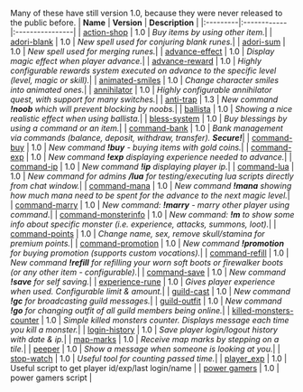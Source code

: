 Many of these have still version 1.0, because they were never released to the public before.
| **Name** | **Version** | **Description** |
|:---------|:------------|:----------------|
| [action-shop](http://tfs-mods.googlecode.com/svn/trunk/action-shop.xml) | 1.0         | _Buy items by using other item._|
| [adori-blank](http://tfs-mods.googlecode.com/svn/trunk/adori-blank.xml) | 1.0         | _New spell used for conjuring blank runes._|
| [adori-sum](http://tfs-mods.googlecode.com/svn/trunk/adori-sum.xml) | 1.0         | _New spell used for merging runes._|
| [advance-effect](http://tfs-mods.googlecode.com/svn/trunk/advance-effect.xml) | 1.0         | _Display magic effect when player advance._|
| [advance-reward](http://tfs-mods.googlecode.com/svn/trunk/advance-reward.xml) | 1.0         | _Highly configurable rewards system executed on advance to the specific level (level, magic or skill)._|
| [animated-smiles](http://tfs-mods.googlecode.com/svn/trunk/animated-smiles.xml) | 1.0         | _Change character smiles into animated ones._|
| [annihilator](http://tfs-mods.googlecode.com/svn/trunk/annihilator.xml) | 1.0         | _Highly configurable annihilator quest, with support for many switches._|
| [anti-trap](http://tfs-mods.googlecode.com/svn/trunk/anti-trap.xml) | 1.3         | _New command **!noob** which will prevent blocking by noobs._|
| [ballista](http://tfs-mods.googlecode.com/svn/trunk/ballista.xml) | 1.0         | _Showing a nice realistic effect when using ballista._|
| [bless-system](http://tfs-mods.googlecode.com/svn/trunk/bless-system.xml) | 1.0         | _Buy blessings by using a command or an item._|
| [command-bank](http://tfs-mods.googlecode.com/svn/trunk/command-bank.xml) | 1.0         | _Bank management via commands (balance, deposit, withdraw, transfer). **Secure!**_|
| [command-buy](http://tfs-mods.googlecode.com/svn/trunk/command-buy.xml) | 1.0         | _New command **!buy** - buying items with gold coins._|
| [command-exp](http://tfs-mods.googlecode.com/svn/trunk/command-exp.xml) | 1.0         | _New command **!exp** displaying experience needed to advance._|
| [command-ip](http://tfs-mods.googlecode.com/svn/trunk/command-ip.xml) | 1.0         | _New command **!ip** displaying player ip._|
| [command-lua](http://tfs-mods.googlecode.com/svn/trunk/command-lua.xml) | 1.0         | _New command for admins **/lua** for testing/executing lua scripts directly from chat window._|
| [command-mana](http://tfs-mods.googlecode.com/svn/trunk/command-mana.xml) | 1.0         | _New command **!mana** showing how much mana need to be spent for the advance to the next magic level._|
| [command-marry](http://tfs-mods.googlecode.com/svn/trunk/command-marry.xml) | 1.0         | _New command: **!marry** - marry other player using command._|
| [command-monsterinfo](http://tfs-mods.googlecode.com/svn/trunk/command-monsterinfo.xml) | 1.0         | _New command: **!m** to show some info about specific monster (i.e. experience, attacks, summons, loot)._|
| [command-points](http://tfs-mods.googlecode.com/svn/trunk/command-points.xml) | 1.0         | _Change name, sex, remove skull/stamina for premium points._|
| [command-promotion](http://tfs-mods.googlecode.com/svn/trunk/command-promotion.xml) | 1.0         | _New command **!promotion** for buying promotion (supports custom vocations)._|
| [command-refill](http://tfs-mods.googlecode.com/svn/trunk/command-refill.xml) | 1.0         | _New command **!refill** for refilling your worn soft boots or firewalker boots (or any other item - configurable)._|
| [command-save](http://tfs-mods.googlecode.com/svn/trunk/command-save.xml) | 1.0         | _New command **!save** for self saving._|
| [experience-rune](http://tfs-mods.googlecode.com/svn/trunk/experience-rune.xml) | 1.0         | _Gives player experience when used. Configurable limit & amount._|
| [guild-cast](http://tfs-mods.googlecode.com/svn/trunk/guild-cast.xml) | 1.0         | _New command **!gc** for broadcasting guild messages._|
| [guild-outfit](http://tfs-mods.googlecode.com/svn/trunk/guild-outfit.xml) | 1.0         | _New command **!go** for changing outfit of all guild members being online._|
| [killed-monsters-counter](http://tfs-mods.googlecode.com/svn/trunk/killed-monsters-counter.xml) | 1.0         | _Simple killed monsters counter. Displays message each time you kill a monster._|
| [login-history](http://tfs-mods.googlecode.com/svn/trunk/login-history.xml) | 1.0         | _Save player login/logout history with date & ip._|
| [map-marks](http://tfs-mods.googlecode.com/svn/trunk/map-marks.xml) | 1.0         | _Receive map marks by stepping on a tile._|
| [peeper](http://tfs-mods.googlecode.com/svn/trunk/peeper.xml) | 1.0         | _Show a message when someone is looking at you._|
| [stop-watch](http://tfs-mods.googlecode.com/svn/trunk/stop-watch.xml) | 1.0         | _Useful tool for counting passed time._|
| [player\_exp](http://tfs-mods.googlecode.com/svn/trunk/player_expreience.xml) | 1.0         | Useful script to get player id/exp/last login/name |
| [power gamers](http://tfs-mods.googlecode.com/svn/trunk/power_games.xml) | 1.0         | power gamers script |